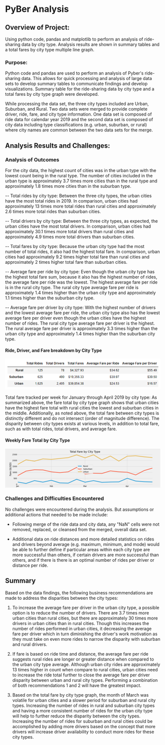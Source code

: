 # PyBer Analysis

## Overview of Project:

Using python code, pandas and matplotlib to perform an analysis of ride-sharing data by city type.  Analysis results are shown in summary tables and a total fares by city type  multiple line graph.

### Purpose:

Python code and pandas are used to perform an analysis of Pyber's ride-sharing data.  This allows for quick processing and analysis of large data sets to develop summary tables to communicate findings and develop visualizations.  Summary table for the ride-sharing data by city type and a total fares by city type graph were developed.  

While processing the data set, the three city types included are Urban, Suburban, and Rural.  Two data sets were merged to provide complete driver, ride, fare, and city type information.  One data set is composed of ride data for calendar year 2019 and the second data set is composed of city data including type classifications (e.g. urban, suburban, or rural) where city names are common between the two data sets for the merge.

## Analysis Results and Challenges:

### Analysis of Outcomes 

For the city data, the highest count of cities was in the urban type with the lowest count being in the rural type.  The number of cities included in the urban type is approximately 3.7 times more cities than in the rural type and approximately 1.8 times more cities than in the suburban type.

-- Total rides by city type: Between the three city types, the urban cities have the most total rides in 2019.  In comparison, urban cities had approximately 13 times more total rides than rural cities and approximately 2.6 times more total rides than suburban cities. 

-- Total drivers by city type: Between the three city types, as expected, the urban cities have the most total drivers.  In comparison, urban cities had approximately 30.1 times more total drivers than rural cities and approximately 4.9 times more total drivers than suburban cities.

-- Total fares by city type: Because the urban city type had the most number of total rides, it also had the highest total fare.  In comparison, urban cities had approximately 9.2 times higher total fare than rural cities and approximately 2 times higher total fare than suburban cities.

-- Average fare per ride by city type: Even though the urban city type has the highest total fare sum, because it also has the highest number of rides, the average fare per ride was the lowest.  The highest average fare per ride is in the rural city type.  The rural city type average fare per ride is approximately 1.4 times higher than the urban city type and approximately 1.1 times higher than the suburban city type.

-- Average fare per driver by city type:  With the highest number of drivers and the lowest average fare per ride, the urban city type also has the lowest average fare per driver even though the urban cities have the highest number of rides. The rural city type average fare per driver is the highest.  The rural average fare per driver is approximately 3.3 times higher than the urban city type and approximately 1.4 times higher than the suburban city type.

#### Ride, Driver, and Fare breakdown by City Type
![](images/PyBer_Summary_per_Type.png)
    

Total fare tracked per week for January through April 2019 by city type:  As summarized above, the fare total by city type graph shows that urban cities have the highest fare total with rural cities the lowest and suburban cities in the middle.  Additionally, as noted above, the total fare between city types is distinctly different and do not intersect (order of magnitude difference). The disparity between city types exists at various levels, in addition to total fare, such as with total rides, total drivers, and average fare.


#### Weekly Fare Total by City Type
![](images/PyBer_fare_summary.png)


### Challenges and Difficulties Encountered

No challenges were encountered during the analysis. But assumptions or additional actions that needed to be made include:

* Following merge of the ride data and city data, any "NaN" cells were not removed, replaced, or cleansed from the merged, overall data set.

* Additional data on ride distances and more detailed statistics on rides and drivers beyond average (e.g. maximum, minimum, and mode) would be able to further define if particular areas within each city type are more successful than others, if certain drivers are more successful than others, and if there is there is an optimal number of rides per driver or distance per ride.

## Summary

Based on the data findings, the following business recommendations are made to address the disparities between the city types:

1. To increase the average fare per driver in the urban city type, a possible option is to reduce the number of drivers.  There are 3.7 times more urban cities than rural cities, but there are approximately 30 times more drivers in urban cities than in rural cities. Though this increases the number of rides performed in urban cities, it decreasing the average fare per driver which in turn diminishing the driver's work motivation as they must take on even more rides to narrow the disparity with suburban and rural drivers.

2. If fare is based on ride time and distance, the average fare per ride suggests rural rides are longer or greater distance when compared to the urban city type average. Although urban city rides are approximately 13 times higher in count when compare to rural cities, urban cities need to increase the ride total further to close the average fare per driver disparity between urban and rural city types.  Performing a combination of both recommendations 1 and 2 will have the greatest impact.

3. Based on the total fare by city type graph, the month of March was volatile for urban cities and a slower period for suburban and rural city types.  Increasing the number of rides in rural and suburban city types and having a more consistent number of rides for the urban city type will help to further reduce the disparity between the city types.  Increasing the number of rides for suburban and rural cities could be accomplished by adding more drivers based on the concept that more drivers will increase driver availability to conduct more rides for these city types. 
